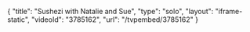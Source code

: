 {
    "title": "Sushezi with Natalie and Sue",
    "type": "solo",
    "layout": "iframe-static",
    "videoId": "3785162",
    "url": "\/tvpembed\/3785162"
}